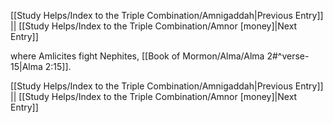 [[Study Helps/Index to the Triple Combination/Amnigaddah|Previous Entry]]  ||  [[Study Helps/Index to the Triple Combination/Amnor [money]|Next Entry]]

 where Amlicites fight Nephites, [[Book of Mormon/Alma/Alma 2#^verse-15|Alma 2:15]].

[[Study Helps/Index to the Triple Combination/Amnigaddah|Previous Entry]]  ||  [[Study Helps/Index to the Triple Combination/Amnor [money]|Next Entry]]
